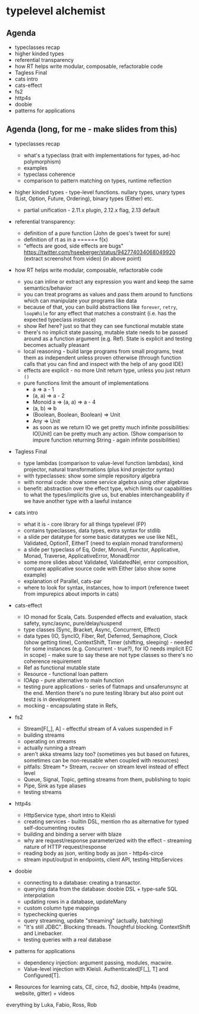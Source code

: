 # typelevel alchemist

## Agenda
- typeclasses recap
- higher kinded types
- referential transparency
- how RT helps write modular, composable, refactorable code
- Tagless Final
- cats intro
- cats-effect
- fs2
- http4s
- doobie
- patterns for applications

## Agenda (long, for me - make slides from this)
- typeclasses recap
  - what's a typeclass (trait with implementations for types, ad-hoc polymorphism)
  - examples
  - typeclass coherence
  - comparison to pattern matching on types, runtime reflection

- higher kinded types - type-level functions. nullary types, unary types (List, Option, Future, Ordering), binary types (Either) etc.
  - partial unification - 2.11.x plugin, 2.12.x flag, 2.13 default

  
- referential transparency:
  - definition of a pure function (John de goes's tweet for sure)
  - definition of rt as in a ====== f(x)
  - "effects are good, side effects are bugs" https://twitter.com/hseeberger/status/942774034068049920 (extract screenshot from video)
(in above point)
- how RT helps write modular, composable, refactorable code
  - you can inline or extract any expression you want and keep the same semantics/behavior
  - you can treat programs as values and pass them around to functions which can manipulate your programs like data
  - because of that, you can build abstractions like `forever`, `retry`, `loopWhile` for any effect that matches a constraint (i.e. has the expected typeclass instance)
  - show Ref here? just so that they can see functional mutable state
  - there's no implicit state passing, mutable state needs to be passed around as a function argument (e.g. Ref). State is explicit and testing becomes actually pleasant
  - local reasoning - build large programs from small programs, treat them as independent unless proven otherwise (through function calls that you can find and inspect with the help of any good IDE)
  - effects are explicit - no more Unit return type, unless you just return `()`
  - pure functions limit the amount of implementations
    - a => a - 1
    - (a, a) => a - 2
    - Monoid a => (a, a) => a - 4
    - (a, b) => b
    - (Boolean, Boolean, Boolean) => Unit
    - Any => Unit
    - as soon as we return IO we get pretty much infinite possibilities: IO[Unit] can be pretty much any action. (Show comparison to impure function returning String - again infinite possibilities)
- Tagless Final
  - type lambdas (comparison to value-level function lambdas), kind projector, natural transformations (plus kind projector syntax)
  - with typeclasses: show some simple repository algebra
  - with normal code: show some service algebra using other algebras
  - benefit: abstraction over the effect type, which limits our capabilities to what the types/implicits give us, but enables interchangeability if we have another type with a lawful instance
- cats intro
  - what it is - core library for all things typelevel (FP)
  - contains typeclasses, data types, extra syntax for stdlib
  - a slide per datatype for some basic datatypes we use like NEL, Validated, OptionT, EitherT (need to explain monad transformers)
  - a slide per typeclass of Eq, Order, Monoid, Functor, Applicative, Monad, Traverse, ApplicativeError, MonadError
  - some more slides about Validated, ValidatedNel, error composition, compare applicative source code with Either (also show some example)
  - explanation of Parallel, cats-par
  - where to look for syntax, instances, how to import (reference tweet from impurepics about imports in cats)
- cats-effect
  - IO monad for Scala, Cats. Suspended effects and evaluation, stack safety, sync/async, pure/delay/suspend
  - type classes (Sync, Bracket, Async, Concurrent, Effect)
  - data types (IO, SyncIO, Fiber, Ref, Deferred, Semaphore, Clock (show getting time), ContextShift, Timer (shifting, sleeping) - needed for some instances (e.g. Concurrent - true?), for IO needs implicit EC in scope) - make sure to say these are not type classes so there's no coherence requirement
  - Ref as functional mutable state
  - Resource - functional loan pattern
  - IOApp - pure alternative to main function
  - testing pure applications - series of flatmaps and unsaferunsync at the end. Mention there's no pure testing library but also point out testz is in development
  - mocking - encapsulating state in Refs, 
- fs2
  - Stream[F[_], A] - effectful stream of A values suspended in F
  - building streams
  - operating on streams
  - actually running a stream
  - aren't akka streams lazy too? (sometimes yes but based on futures, sometimes can be non-reusable when coupled with resources)
  - pitfalls: Stream *> Stream, `recover` on stream level instead of effect level
  - Queue, Signal, Topic, getting streams from them, publishing to topic
  - Pipe, Sink as type aliases
  - testing streams
- http4s  
  - HttpService type, short intro to Kleisli
  - creating services - builtin DSL, mention rho as alternative for typed self-documenting routes 
  - building and binding a server with blaze
  - why are request/response parameterized with the effect - streaming nature of HTTP request/response
  - reading body as json, writing body as json - http4s-circe
  - stream input/output in endpoints, client API, testing HttpServices
- doobie
  - connecting to a database: creating a transactor.
  - querying data from the database: doobie DSL + type-safe SQL interpolation
  - updating rows in a database, updateMany
  - custom column type mappings
  - typechecking queries
  - query streaming, update "streaming" (actually, batching)
  - "It's still JDBC". Blocking threads. Thoughtful blocking. ContextShift and Linebacker.
  - testing queries with a real database
- patterns for applications
  - dependency injection: argument passing, modules, macwire.
  - Value-level injection with Kleisli. Authenticated[F[_], T] and Configured[T].
- Resources for learning cats, CE, circe, fs2, doobie, http4s (readme, website, gitter) + videos

everything by Luka, Fabio, Ross, Rob